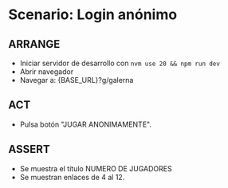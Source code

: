 # Scenario: Login anónimo

## ARRANGE
- Iniciar servidor de desarrollo con `nvm use 20 && npm run dev`
- Abrir navegador
- Navegar a: {BASE_URL}?g/galerna

## ACT
- Pulsa botón "JUGAR ANONIMAMENTE".

## ASSERT
- Se muestra el título NUMERO DE JUGADORES
- Se muestran enlaces de 4 al 12.

